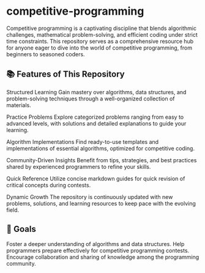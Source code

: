 # competitive-programming

Competitive programming is a captivating discipline that blends algorithmic challenges, mathematical problem-solving, and efficient coding under strict time constraints. This repository serves as a comprehensive resource hub for anyone eager to dive into the world of competitive programming, from beginners to seasoned coders.

## 📚 Features of This Repository

Structured Learning
Gain mastery over algorithms, data structures, and problem-solving techniques through a well-organized collection of materials.

Practice Problems
Explore categorized problems ranging from easy to advanced levels, with solutions and detailed explanations to guide your learning.

Algorithm Implementations
Find ready-to-use templates and implementations of essential algorithms, optimized for competitive coding.

Community-Driven Insights
Benefit from tips, strategies, and best practices shared by experienced programmers to refine your skills.

Quick Reference
Utilize concise markdown guides for quick revision of critical concepts during contests.

Dynamic Growth
The repository is continuously updated with new problems, solutions, and learning resources to keep pace with the evolving field.

## 🚀 Goals

Foster a deeper understanding of algorithms and data structures.
Help programmers prepare effectively for competitive programming contests.
Encourage collaboration and sharing of knowledge among the programming community.
